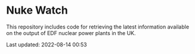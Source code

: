 # Nuke Watch

This repository includes code for retrieving the latest information available on the output of EDF nuclear power plants in the UK.

Last updated: 2022-08-14 00:53